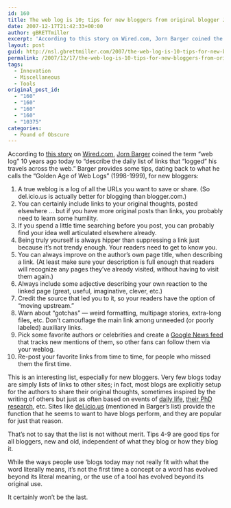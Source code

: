 ```yaml
---
id: 160
title: The web log is 10; tips for new bloggers from original blogger Jorn Barger
date: 2007-12-17T21:42:33+00:00
author: gBRETTmiller
excerpt: 'According to this story on Wired.com, Jorn Barger coined the term "web log" 10 years ago today to "describe the daily list of links that "logged" his travels across the web." Barger provides some tips, dating back to what he calls the "Golden Age of Web Logs" (1998-1999), for new bloggers:'
layout: post
guid: http://nsl.gbrettmiller.com/2007/the-web-log-is-10-tips-for-new-bloggers-from-original-blogger-jorn-barger
permalink: /2007/12/17/the-web-log-is-10-tips-for-new-bloggers-from-original-blogger-jorn-barger/
tags:
  - Innovation
  - Miscellaneous
  - Tools
original_post_id:
  - "160"
  - "160"
  - "160"
  - "160"
  - "10375"
categories:
  - Pound of Obscure
---
```

According to [this story](http://www.wired.com/culture/lifestyle/news/2007/12/blog_advice "Wired.com: Top 10 Tips for New Bloggers From Original Blogger Jorn Barger") on [Wired.com](http://www.wired.com "Wired News"), [Jorn Barger](http://en.wikipedia.org/wiki/Jorn_Barger "Wikipedia:  Jorn Barger") coined the term &#8220;web log&#8221; 10 years ago today to &#8220;describe the daily list of links that &#8220;logged&#8221; his travels across the web.&#8221; Barger provides some tips, dating back to what he calls the &#8220;Golden Age of Web Logs&#8221; (1998-1999), for new bloggers:

  1. A true weblog is a log of all the URLs you want to save or share. (So del.icio.us is actually better for blogging than blogger.com.)
  2. You can certainly include links to your original thoughts, posted elsewhere … but if you have more original posts than links, you probably need to learn some humility.
  3. If you spend a little time searching before you post, you can probably find your idea well articulated elsewhere already.
  4. Being truly yourself is always hipper than suppressing a link just because it&#8217;s not trendy enough. Your readers need to get to know you.
  5. You can always improve on the author&#8217;s own page title, when describing a link. (At least make sure your description is full enough that readers will recognize any pages they&#8217;ve already visited, without having to visit them again.)
  6. Always include some adjective describing your own reaction to the linked page (great, useful, imaginative, clever, etc.)
  7. Credit the source that led you to it, so your readers have the option of &#8220;moving upstream.&#8221;
  8. Warn about &#8220;gotchas&#8221; &#8212; weird formatting, multipage stories, extra-long files, etc. Don&#8217;t camouflage the main link among unneeded (or poorly labeled) auxiliary links.
  9. Pick some favorite authors or celebrities and create a [Google News feed](http://www.google.com/support/news/bin/answer.py?hl=en&answer=59255) that tracks new mentions of them, so other fans can follow them via your weblog.
 10. Re-post your favorite links from time to time, for people who missed them the first time.

This is an interesting list, especially for new bloggers. Very few blogs today are simply lists of links to other sites; in fact, most blogs are explicitly setup for the authors to share their original thoughts, sometimes inspired by the writing of others but just as often based on events of [daily life](http://www.autismvox.com "AutismVox"), [their PhD research](http://blog.mathemagenic.com/ "Mathemagenic"), etc. Sites like [del.icio.us](http://del.icio.us "del.icio.us - all your bookmarks in one place") (mentioned in Barger&#8217;s list) provide the function that he seems to want to have blogs perform, and they are popular for just that reason.

That&#8217;s not to say that the list is not without merit. Tips 4-9 are good tips for all bloggers, new and old, independent of what they blog or how they blog it.

While the ways people use &#8216;blogs today may not really fit with what the word literally means, it&#8217;s not the first time a concept or a word has evolved beyond its literal meaning, or the use of a tool has evolved beyond its original use.

It certainly won&#8217;t be the last.
